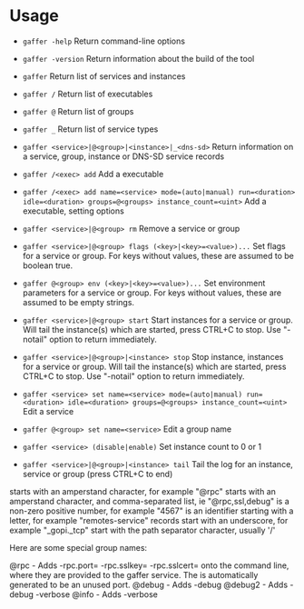 
Usage
=====

* `gaffer -help` 
    Return command-line options

* `gaffer -version`
    Return information about the build of the tool

* `gaffer` 
    Return list of services and instances

* `gaffer /` 
    Return list of executables

* `gaffer @` 
    Return list of groups

* `gaffer _` 
    Return list of service types

* `gaffer <service>|@<group>|<instance>|_<dns-sd>`
    Return information on a service, group, instance or DNS-SD service records

* `gaffer /<exec> add`
    Add a executable

* `gaffer /<exec> add name=<service> mode=(auto|manual) run=<duration> idle=<duration> groups=@<groups> instance_count=<uint>`
    Add a executable, setting options

* `gaffer <service>|@<group> rm`
    Remove a service or group

* `gaffer <service>|@<group> flags (<key>|<key>=<value>)...`
    Set flags for a service or group. For keys without values, these are
    assumed to be boolean true.

* `gaffer @<group> env (<key>|<key>=<value>)...`
    Set environment parameters for a service or group. For keys without
    values, these are assumed to be empty strings.

* `gaffer <service>|@<group> start`
    Start instances for a service or group. Will tail the instance(s) which are started,
    press CTRL+C to stop. Use "-notail" option to return immediately.

* `gaffer <service>|@<group>|<instance> stop`
    Stop instance, instances for a service or group. Will tail the instance(s) which are started,
    press CTRL+C to stop. Use "-notail" option to return immediately.

* `gaffer <service> set name=<service> mode=(auto|manual) run=<duration> idle=<duration> groups=@<groups> instance_count=<uint>`
    Edit a service

* `gaffer @<group> set name=<service>`
    Edit a group name

* `gaffer <service> (disable|enable)`
    Set instance count to 0 or 1

* `gaffer <service>|@<group>|<instance> tail`
    Tail the log for an instance, service or group (press CTRL+C to end)

<group> starts with an amperstand character, for example "@rpc"
<grouplist> starts with an amperstand character, and comma-separated list, ie "@rpc,ssl,debug"
<instance> is a non-zero positive number, for example "4567"
<service> is an identifier starting with a letter, for example "remotes-service"
<dns-sd> records start with an underscore, for example "_gopi._tcp"
<exec> start with the path separator character, usually '/'

Here are some special group names:

@rpc - Adds -rpc.port=<port> -rpc.sslkey=<key> -rpc.sslcert=<cert> onto the command line,
  where they are provided to the gaffer service. The <port> is automatically generated to be
  an unused port.
@debug - Adds -debug
@debug2 - Adds -debug -verbose
@info - Adds -verbose
